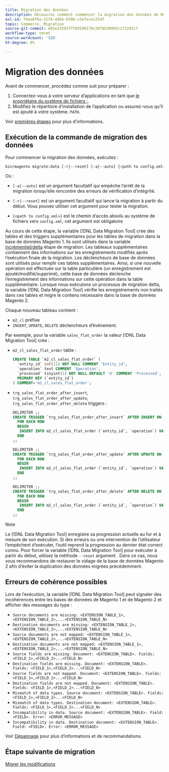 ```yaml
---
title: Migration des données
description: Découvrez comment commencer la migration des données de Magento 1 vers Magento 2 avec le [!DNL Data Migration Tool].
exl-id: f4ea8f6a-21f8-4db6-b598-c5efecec254f
topic: Commerce, Migration
source-git-commit: e83e2359377f03506178c28f8b30993c172282c7
workflow-type: tm+mt
source-wordcount: '328'
ht-degree: 0%

---
```


# Migration des données

Avant de commencer, procédez comme suit pour préparer :

1. Connectez-vous à votre serveur d’applications en tant que [le propriétaire du système de fichiers ;](../../../installation/prerequisites/file-system/overview.md).
1. Modifiez le répertoire d’installation de l’application ou assurez-vous qu’il est ajouté à votre système. `PATH`.

Voir [premières étapes](overview.md#first-steps) pour plus d’informations.

## Exécution de la commande de migration des données

Pour commencer la migration des données, exécutez :

```bash
bin/magento migrate:data [-r|--reset] [-a|--auto] {<path to config.xml>}
```

Où :

* `[-a|--auto]` est un argument facultatif qui empêche l’arrêt de la migration lorsqu’elle rencontre des erreurs de vérification d’intégrité.

* `[-r|--reset]` est un argument facultatif qui lance la migration à partir du début. Vous pouvez utiliser cet argument pour tester la migration.

* `{<path to config.xml>}` est le chemin d’accès absolu au système de fichiers vers `config.xml`; cet argument est obligatoire

Au cours de cette étape, la variable [!DNL Data Migration Tool] crée des tables et des triggers supplémentaires pour les tables de migration dans la base de données Magento 1. Ils sont utilisés dans la variable [incrémentiel/delta](delta.md) étape de migration. Les tableaux supplémentaires contiennent des informations sur les enregistrements modifiés après l’exécution finale de la migration. Les déclencheurs de base de données sont utilisés pour remplir ces tables supplémentaires. Ainsi, si une nouvelle opération est effectuée sur la table particulière (un enregistrement est ajouté/modifié/supprimé), cette base de données déclenche l’enregistrement des informations sur cette opération dans la table supplémentaire. Lorsque nous exécutons un processus de migration delta, la variable [!DNL Data Migration Tool] vérifie les enregistrements non traités dans ces tables et migre le contenu nécessaire dans la base de données Magento 2.

Chaque nouveau tableau contient :

* `m2_cl` préfixe
* `INSERT`, `UPDATE`, `DELETE` déclencheurs d’événement.

Par exemple, pour la variable `sales_flat_order` la valeur [!DNL Data Migration Tool] crée :

* `m2_cl_sales_flat_order` table :

  ```sql
  CREATE TABLE `m2_cl_sales_flat_order` (
    `entity_id` int(11) NOT NULL COMMENT 'Entity_id',
    `operation` text COMMENT 'Operation',
    `processed` tinyint(1) NOT NULL DEFAULT '0' COMMENT 'Processed',
    PRIMARY KEY (`entity_id`)
  ) COMMENT='m2_cl_sales_flat_order';
  ```

* `trg_sales_flat_order_after_insert`, `trg_sales_flat_order_after_update`, `trg_sales_flat_order_after_delete` triggers :

  ```sql
  DELIMITER ;;
  CREATE TRIGGER `trg_sales_flat_order_after_insert` AFTER INSERT ON `sales_flat_order`
    FOR EACH ROW
    BEGIN
     INSERT INTO m2_cl_sales_flat_order (`entity_id`, `operation`) VALUES (NEW.entity_id, 'INSERT')ON DUPLICATE KEY UPDATE operation = 'INSERT';
    END
  ;;
  
  DELIMITER ;;
  CREATE TRIGGER `trg_sales_flat_order_after_update` AFTER UPDATE ON `sales_flat_order`
    FOR EACH ROW
    BEGIN
     INSERT INTO m2_cl_sales_flat_order (`entity_id`, `operation`) VALUES (NEW.entity_id, 'UPDATE') ON DUPLICATE KEY UPDATE operation = 'UPDATE';
    END
  ;;
  
  DELIMITER ;;
  CREATE TRIGGER `trg_sales_flat_order_after_delete` AFTER DELETE ON `sales_flat_order`
    FOR EACH ROW
    BEGIN
     INSERT INTO m2_cl_sales_flat_order (`entity_id`, `operation`) VALUES (OLD.entity_id, 'DELETE')ON DUPLICATE KEY UPDATE operation = 'DELETE';
    END
  ;;
  ```

>[!NOTE]
>
>Le [!DNL Data Migration Tool] enregistre sa progression actuelle au fur et à mesure de son exécution. Si des erreurs ou une intervention de l’utilisateur l’empêchent d’exécuter, l’outil reprend la progression au dernier état correct connu. Pour forcer la variable [!DNL Data Migration Tool] pour exécuter à partir du début, utilisez la méthode `--reset` argument . Dans ce cas, nous vous recommandons de restaurer le vidage de la base de données Magento 2 afin d’éviter la duplication des données migrées précédemment.


## Erreurs de cohérence possibles

Lors de l’exécution, la variable [!DNL Data Migration Tool] peut signaler des incohérences entre les bases de données de Magento 1 et de Magento 2 et afficher des messages du type :

* `Source documents are missing: <EXTENSION_TABLE_1>,<EXTENSION_TABLE_2>,...<EXTENSION_TABLE_N>`
* `Destination documents are missing: <EXTENSION_TABLE_1>,<EXTENSION_TABLE_2>,...<EXTENSION_TABLE_N>`
* `Source documents are not mapped: <EXTENSION_TABLE_1>,<EXTENSION_TABLE_2>,...<EXTENSION_TABLE_N>`
* `Destination documents are not mapped: <EXTENSION_TABLE_1>,<EXTENSION_TABLE_2>,...<EXTENSION_TABLE_N>`
* `Source fields are missing. Document: <EXTENSION_TABLE>. Fields: <FIELD_1>,<FIELD_2>...<FIELD_N>`
* `Destination fields are missing. Document: <EXTENSION_TABLE>. Fields: <FIELD_1>,<FIELD_2>...<FIELD_N>`
* `Source fields are not mapped. Document: <EXTENSION_TABLE>. Fields: <FIELD_1>,<FIELD_2>...<FIELD_N>`
* `Destination fields are not mapped. Document: <EXTENSION_TABLE>. Fields: <FIELD_1>,<FIELD_2>...<FIELD_N>`
* `Mismatch of data types. Source document: <EXTENSION_TABLE>. Fields: <FIELD_1>,<FIELD_2>...<FIELD_N>`
* `Mismatch of data types. Destination document: <EXTENSION_TABLE>. Fields: <FIELD_1>,<FIELD_2>...<FIELD_N>`
* `Incompatibility in data. Source document: <EXTENSION_TABLE>. Field: <FIELD>. Error: <ERROR_MESSAGE>`
* `Incompatibility in data. Destination document: <EXTENSION_TABLE>. Field: <FIELD>. Error: <ERROR_MESSAGE>`

Voir [Dépannage](https://support.magento.com/hc/en-us/articles/360033020451) pour plus d’informations et de recommandations.

## Étape suivante de migration

[Migrer les modifications](delta.md)
